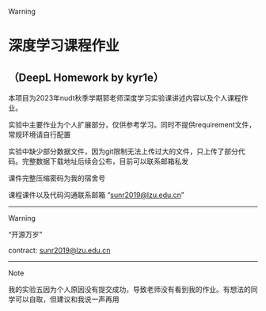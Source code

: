 > [!WARNING]
>
> 

# 深度学习课程作业

## （DeepL Homework by kyr1e）

本项目为2023年nudt秋季学期郭老师深度学习实验课讲述内容以及个人课程作业。

实验中主要作业为个人扩展部分，仅供参考学习。同时不提供requirement文件，常规环境请自行配置

实验中缺少部分数据文件，因为git限制无法上传过大的文件，只上传了部分代码。完整数据下载地址后续会公布，目前可以联系邮箱私发

课件完整压缩密码为我的宿舍号

课程课件以及代码沟通联系邮箱 “sunr2019@lzu.edu.cn”



------



> [!WARNING]
>
> “开源万岁”
>
> contract: sunr2019@lzu.edu.cn

------



> [!NOTE]
>
> 我的实验五因为个人原因没有提交成功，导致老师没有看到我的作业。有想法的同学可以自取，但建议和我说一声再用

